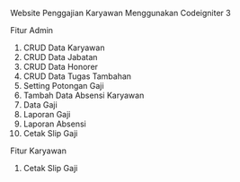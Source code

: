 Website Penggajian Karyawan Menggunakan Codeigniter 3

Fitur Admin

1. CRUD Data Karyawan
2. CRUD Data Jabatan
3. CRUD Data Honorer
4. CRUD Data Tugas Tambahan
5. Setting Potongan Gaji
6. Tambah Data Absensi Karyawan
7. Data Gaji
8. Laporan Gaji
9. Laporan Absensi
10. Cetak Slip Gaji

Fitur Karyawan

1. Cetak Slip Gaji
